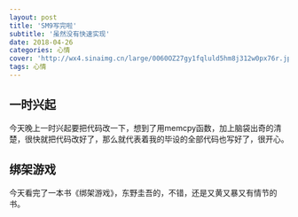 ```yaml
---
layout: post
title: 'SM9写完啦'
subtitle: '虽然没有快速实现'
date: 2018-04-26
categories: 心情
cover: 'http://wx4.sinaimg.cn/large/0060OZ27gy1fqluld5hm8j312w0px76r.jpg'
tags: 心情
---
```


## 一时兴起 ##
今天晚上一时兴起要把代码改一下，想到了用memcpy函数，加上脑袋出奇的清楚，很快就把代码改好了，那么就代表着我的毕设的全部代码也写好了，很开心。

## 绑架游戏

今天看完了一本书《绑架游戏》，东野圭吾的，不错，还是又黄又暴又有情节的书。
